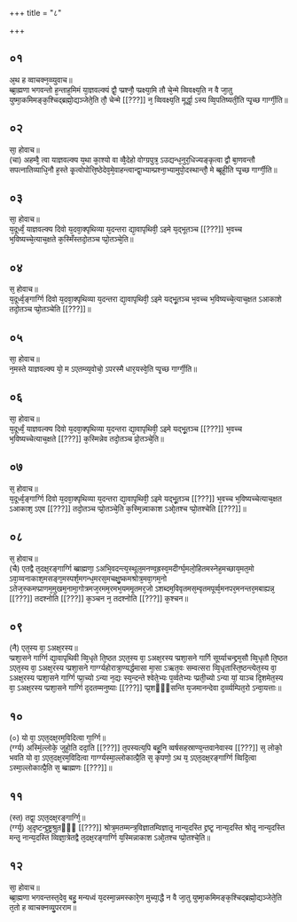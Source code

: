 +++
title = "८"

+++
## ०१
अ᳘थ ह व्वाचक्न᳘व्व्युवाच॥  
ब्ब्रा᳘ह्मणा भगवन्तो ह᳘न्ताह᳘मिमं या᳘ज्ञवल्क्यं द्वौ᳘ प्प्रश्नौ᳘ प्प्रक्ष्या᳘मि तौ चे᳘न्मे व्विवक्ष्य᳘ति न वै जा᳘तु युष्मा᳘कमिमङ्क᳘श्चिद्ब्रह्मो᳘द्यञ्जेते᳘ति तौ᳘ चेन्मे [[???]] न᳘ व्विवक्ष्य᳘ति मूर्द्धा᳘ ऽस्य व्वि᳘पतिष्यती᳘ति प्पृ᳘च्छ गार्ग्गी᳘ति॥  
## ०२
सा᳘ होवाच॥  
(चा) अहम्वै᳘ त्वा याज्ञवल्क्य य᳘था का᳘श्यो वा व्वै᳘देहो वोग्ग्रपुत्र᳘ ऽउद्यन्ध᳘नुर᳘धिज्यङ्कृत्वा द्वौ बा᳘णवन्तौ सपत्नातिव्याधि᳘नौ ह᳘स्ते कृ᳘त्वोपोत्ति᳘ष्ठेदेव᳘मे᳘वाहन्त्वान्द्वा᳘भ्याम्प्रश्ना᳘भ्यामुपो᳘दस्थान्तौ᳘ मे ब्ब्रूही᳘ति प्पृ᳘च्छ गार्ग्गी᳘ति॥  
## ०३
सा᳘ होवाच॥  
य᳘दूर्ध्वं᳘ याज्ञवल्क्य दिवो य᳘दवा᳘क्पृथिव्या य᳘दन्तरा द्या᳘वापृथिवी᳘ ऽइमे य᳘द्भूतञ्च [[???]] भ᳘वच्च भ᳘विष्यच्चे᳘त्याच᳘क्षते क᳘स्मिँस्तदो᳘तञ्च प्प्रो᳘तञ्चे᳘ति॥  
## ०४
स᳘ होवाच॥  
य᳘दूर्ध्व᳘ङ्गार्ग्गि दिवो य᳘दवा᳘क्पृथिव्या य᳘दन्तरा द्या᳘वापृथिवी᳘ ऽइमे यद्भू᳘तञ्च भ᳘वच्च भ᳘विष्यच्चे᳘त्याच᳘क्षत ऽआकाशे तदो᳘तञ्च प्प्रो᳘तञ्चेति [[???]]॥  
## ०५
सा᳘ होवाच॥  
न᳘मस्ते याज्ञवल्क्य यो᳘ म ऽएतम्व्य᳘वोचो᳘ ऽपरस्मै धार᳘यस्वे᳘ति प्पृ᳘च्छ गार्ग्गी᳘ति॥  
## ०६
सा᳘ होवाच॥  
य᳘दूर्ध्वं᳘ याज्ञवल्क्य दिवो य᳘दवा᳘क्पृथिव्या य᳘दन्तरा द्या᳘वापृथिवी᳘ ऽइमे यद्भू᳘तञ्च [[???]] भ᳘वच्च भ᳘विष्यच्चेत्याच᳘क्षते [[???]] क᳘स्मिन्नेव तदो᳘तञ्च प्रो᳘तञ्चे᳘ति॥  
## ०७
स᳘ होवाच॥  
य᳘दूर्ध्व᳘ङ्गार्ग्गि दिवो य᳘दवा᳘क्पृथिव्या य᳘दन्तरा द्या᳘वापृथिवी᳘ ऽइमे यद्भू᳘तञ्च [[???]] भ᳘वच्च भ᳘विष्यच्चेत्याच᳘क्षत ऽआकाश᳘ ऽएव [[???]] तदो᳘तञ्च प्प्रो᳘तञ्चे᳘ति क᳘स्मि᳘न्न्वाकाश ऽओ᳘तश्च प्प्रो᳘तश्चेति [[???]]॥  
## ०८
स᳘ होवाच॥  
(चै) एतद्वै त᳘दक्ष᳘रङ्गार्ग्गि ब्ब्राह्मणा᳘ ऽअभि᳘वदन्त्य᳘स्थूल᳘मनण्व᳘ह्रस्व᳘मदीर्ग्घ᳘मलो᳘हितमस्नेह᳘मच्छाय᳘मत᳘मो ऽवा᳘य्वनाकाश᳘मसङ्ग᳘मस्पर्श᳘मगन्ध᳘मरस᳘मचक्षु᳘ष्कमश्रोत्र᳘मवा᳘गम᳘नो ऽतेज᳘स्कमप्प्राणम᳘मुखम᳘नामा᳘गोत्रमज᳘रमम᳘रमभ᳘यममृ᳘तमर᳘जो ऽशब्दम᳘विवृतमस᳘म्वृतमपूर्व्व᳘मनपर᳘मनन्तर᳘मबाह्यन्न᳘ [[???]] तदश्नोति [[???]] क᳘ञ्चन न᳘ तदश्नोति [[???]] क᳘श्चन॥  
## ०९
(नै) एत᳘स्य वा᳘ ऽअक्ष᳘रस्य॥  
प्प्रशा᳘सने गार्ग्गि द्या᳘वापृथिवी व्वि᳘धृते ति᳘ष्ठत ऽएत᳘स्य वा᳘ ऽअक्ष᳘रस्य प्प्रशा᳘सने गार्गि सूर्य्याचन्द्द्रम᳘सौ व्वि᳘धृतौ ति᳘ष्ठत ऽएत᳘स्य वा᳘ ऽअक्ष᳘रस्य प्प्रशा᳘सने गार्ग्ग्यहोरात्रा᳘ण्यर्द्धमासा मा᳘सा ऽऋत᳘वः सम्वत्सरा व्वि᳘धृतास्ति᳘ष्ठन्त्येत᳘स्य वा᳘ ऽअक्ष᳘रस्य प्प्रशा᳘सने गार्ग्गि प्प्रा᳘च्यो ऽन्या न᳘द्यः स्य᳘न्दन्ते श्वेते᳘भ्यः प᳘र्व्वतेभ्यः प्प्रती᳘च्यो ऽन्या यां᳘ याञ्च दि᳘शमेत᳘स्य वा᳘ ऽअक्ष᳘रस्य प्प्रशा᳘सने गार्ग्गि द᳘दतम्मनुष्याः [[???]] प्प्र᳘शᳫँ᳭सन्ति य᳘जमानन्देवा द᳘र्व्व्यम्पित᳘रो ऽन्वा᳘यत्ताः॥  
## १०
(०) यो वा᳘ ऽएत᳘दक्ष᳘रम᳘विदित्वा गा᳘र्ग्गि॥  
(र्ग्ग्य) अस्मिं᳘ल्लोके᳘ जुहो᳘ति ददा᳘ति [[???]] त᳘पस्यत्य᳘पि बहू᳘नि व्वर्षसहस्राण्य᳘न्तवानेवास्य [[???]] स᳘ लोको᳘ भवति यो वा᳘ ऽएत᳘दक्ष᳘रम᳘विदित्वा गार्ग्ग्यस्मा᳘ल्लोकात्प्रै᳘ति स᳘ कृपणो᳘ ऽथ य᳘ ऽएत᳘दक्ष᳘रङ्गार्ग्गि व्विदि᳘त्वा ऽस्मा᳘ल्लोकात्प्रै᳘ति स᳘ ब्ब्राह्मणः [[???]]॥  
## ११
(स्त) तद्वा᳘ ऽएत᳘दक्ष᳘रङ्गार्ग्गि᳘॥  
(र्ग्ग्य᳘) अ᳘दृष्टन्द्द्र᳘ष्ट्रश्रुतᳫँ᳭ [[???]] श्रोत्र᳘मतम्मन्त्र᳘विज्ञातम्विज्ञातृ᳘ नान्य᳘दस्ति द्द्रष्टृ᳘ नान्य᳘दस्ति श्रोतृ᳘ नान्य᳘दस्ति मन्तृ᳘ नान्य᳘दस्ति व्विज्ञा᳘त्रेतद्वै त᳘दक्ष᳘रङ्गार्ग्गि य᳘स्मिन्नाकाश ऽओ᳘तश्च प्प्रो᳘तश्चे᳘ति॥  
## १२
सा᳘ होवाच॥  
ब्ब्रा᳘ह्मणा भगवन्तस्त᳘देव᳘ बहु᳘ मन्यध्वं य᳘दस्मा᳘न्नमस्कारे᳘ण मुच्या᳘द्धै न वै जा᳘तु युष्मा᳘कमिमङ्क᳘श्चिद्ब्रह्मो᳘द्यञ्जेते᳘ति त᳘तो ह व्वाचक्नव्यु᳘परराम॥  
